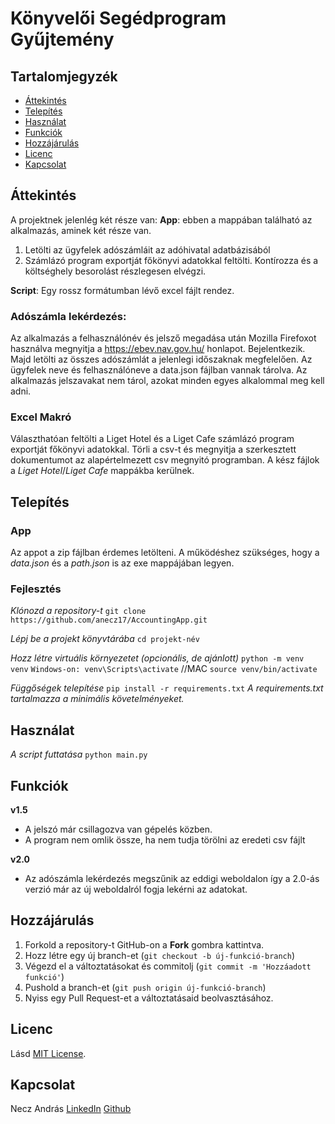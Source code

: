 # Könyvelői Segédprogram Gyűjtemény

## Tartalomjegyzék
- [Áttekintés](#áttekintés)
- [Telepítés](#telepítés)
- [Használat](#használat)
- [Funkciók](#funkciók)
- [Hozzájárulás](#hozzájárulás)
- [Licenc](#licenc)
- [Kapcsolat](#kapcsolat)


## Áttekintés
A projektnek jelenlég két része van:
**App**: ebben a mappában található az alkalmazás, aminek két része van. 
1. Letölti az ügyfelek adószámláit az adóhivatal adatbázisából
2. Számlázó program exportját főkönyvi adatokkal feltölti. Kontírozza és a költséghely besorolást részlegesen elvégzi.

**Script**:
Egy rossz formátumban lévő excel fájlt rendez. 

### Adószámla lekérdezés:
Az alkalmazás a felhasználónév és jelsző megadása után Mozilla Firefoxot használva megnyitja a https://ebev.nav.gov.hu/ honlapot. Bejelentkezik. Majd letölti az összes adószámlát a jelenlegi időszaknak megfelelően. Az ügyfelek neve és felhasználóneve a data.json fájlban vannak tárolva. Az alkalmazás jelszavakat nem tárol, azokat minden egyes alkalommal meg kell adni.

### Excel Makró
Választhatóan feltölti a Liget Hotel és a Liget Cafe számlázó program exportját főkönyvi adatokkal. Törli a csv-t és megnyitja a szerkesztett dokumentumot az alapértelmezett csv megnyitó programban. A kész fájlok a *Liget Hotel*/*Liget Cafe* mappákba kerülnek.


## Telepítés
### App
Az appot a zip fájlban érdemes letölteni. A működéshez szükséges, hogy a *data.json* és a *path.json* is az exe mappájában legyen.

### Fejlesztés
*Klónozd a repository-t*
```git clone https://github.com/anecz17/AccountingApp.git```

*Lépj be a projekt könyvtárába*
```cd projekt-név```

*Hozz létre virtuális környezetet (opcionális, de ajánlott)*
```python -m venv venv```
```Windows-on: venv\Scripts\activate``` //MAC ```source venv/bin/activate```

*Függőségek telepítése*
```pip install -r requirements.txt```
*A requirements.txt tartalmazza a minimális követelményeket.*

## Használat
*A script futtatása* ```python main.py```

## Funkciók
**v1.5**
- A jelszó már csillagozva van gépelés közben.
- A program nem omlik össze, ha nem tudja törölni az eredeti csv fájlt

**v2.0**
- Az adószámla lekérdezés megszűnik az eddigi weboldalon így a 2.0-ás verzió már az új weboldalról fogja lekérni az adatokat.


## Hozzájárulás
1. Forkold a repository-t GitHub-on a **Fork** gombra kattintva.
2. Hozz létre egy új branch-et (```git checkout -b új-funkció-branch```)
3. Végezd el a változtatásokat és commitolj (```git commit -m 'Hozzáadott funkció'```)
4. Pushold a branch-et (```git push origin új-funkció-branch```)
5. Nyiss egy Pull Request-et a változtatásaid beolvasztásához.


## Licenc
Lásd [MIT License](./LICENSE).

## Kapcsolat
Necz András
[LinkedIn](https://www.linkedin.com/in/andras-necz/)
[Github](https://www.github.com/anecz17)